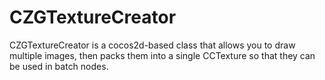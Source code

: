 CZGTextureCreator
=================

CZGTextureCreator is a cocos2d-based class that allows you to draw multiple images, then packs them into a single CCTexture so that they can be used in batch nodes.